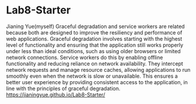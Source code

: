 # Lab8-Starter
Jianing Yue(myself)
Graceful degradation and service workers are related because both are designed to improve the resiliency and performance of web applications. Graceful degradation involves starting with the highest level of functionality and ensuring that the application still works properly under less than ideal conditions, such as using older browsers or limited network connections. Service workers do this by enabling offline functionality and reducing reliance on network availability. They intercept network requests and manage resource caches, allowing applications to run smoothly even when the network is slow or unavailable. This ensures a better user experience by providing consistent access to the application, in line with the principles of graceful degradation.
https://jianingyue.github.io/Lab8-Starter/
